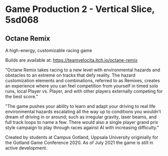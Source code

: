 Game Production 2 - Vertical Slice, 5sd068
=====================
Octane Remix
----------------------

A high-energy, customizable racing game

Builds are available at:
https://teamvelocita.itch.io/octane-remix

"Octane Remix takes racing to a new level with environmental hazards and obstacles to an extreme on tracks that defy reality. The hazard customization elements and combinations, referred to as Remixes, creates an experience where you can feel competition from yourself in timed solo runs, local Player vs. Player, and with other players externally competing for the best score."

"The game pushes your ability to learn and adapt your driving to real life environmental hazards escalating all the way up to conditions you wouldn’t dream of driving in or around; such as irregular gravity, laser beams, and full track loops to name a few. There would also a single player grand prix style campaign to play through races against AI with increasing difficulty."


Created by students at Campus Gotland, Uppsala University originially for the Gotland Game Conference 2020.
As of July 2021 the game is still in active development.
